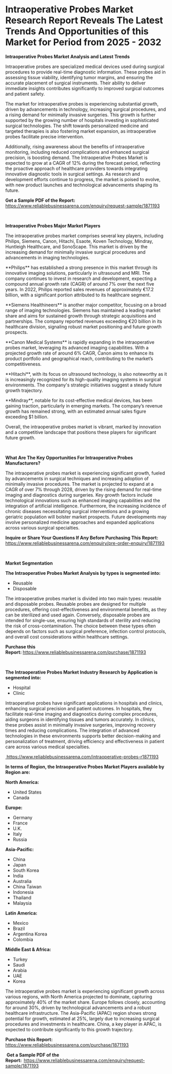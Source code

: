 <p><h1>Intraoperative Probes Market Research Report Reveals The Latest Trends And Opportunities of this Market for Period from 2025 - 2032</h1></p><p><strong>Intraoperative Probes Market Analysis and Latest Trends</strong></p>
<p><p>Intraoperative probes are specialized medical devices used during surgical procedures to provide real-time diagnostic information. These probes aid in assessing tissue viability, identifying tumor margins, and ensuring the accurate placement of surgical instruments. Their ability to deliver immediate insights contributes significantly to improved surgical outcomes and patient safety.</p><p>The market for intraoperative probes is experiencing substantial growth, driven by advancements in technology, increasing surgical procedures, and a rising demand for minimally invasive surgeries. This growth is further supported by the growing number of hospitals investing in sophisticated surgical technologies. The shift towards personalized medicine and targeted therapies is also fostering market expansion, as intraoperative probes facilitate precise intervention.</p><p>Additionally, rising awareness about the benefits of intraoperative monitoring, including reduced complications and enhanced surgical precision, is boosting demand. The Intraoperative Probes Market is expected to grow at a CAGR of 12% during the forecast period, reflecting the proactive approach of healthcare providers towards integrating innovative diagnostic tools in surgical settings. As research and development efforts continue to progress, the market is poised to evolve, with new product launches and technological advancements shaping its future.</p></p>
<p><strong>Get a Sample PDF of the Report:&nbsp;</strong> <a href="https://www.reliablebusinessarena.com/enquiry/request-sample/1871193?utm_campaign=2999&utm_medium=2&utm_source=Github&utm_content=ia&utm_term=14042025&utm_id=intraoperative-probes">https://www.reliablebusinessarena.com/enquiry/request-sample/1871193</a></p>
<p>&nbsp;</p>
<p><strong>Intraoperative Probes Major Market Players</strong></p>
<p><p>The intraoperative probes market comprises several key players, including Philips, Siemens, Canon, Hitachi, Esaote, Koven Technology, Mindray, Huntleigh Healthcare, and SonoScape. This market is driven by the increasing demand for minimally invasive surgical procedures and advancements in imaging technologies.</p><p>**Philips** has established a strong presence in this market through its innovative imaging solutions, particularly in ultrasound and MRI. The company continues to invest in research and development, expecting a compound annual growth rate (CAGR) of around 7% over the next five years. In 2022, Philips reported sales revenues of approximately €17.2 billion, with a significant portion attributed to its healthcare segment.</p><p>**Siemens Healthineers** is another major competitor, focusing on a broad range of imaging technologies. Siemens has maintained a leading market share and aims for sustained growth through strategic acquisitions and partnerships. The company reported revenues exceeding €20 billion in its healthcare division, signaling robust market positioning and future growth prospects.</p><p>**Canon Medical Systems** is rapidly expanding in the intraoperative probes market, leveraging its advanced imaging capabilities. With a projected growth rate of around 6% CAGR, Canon aims to enhance its product portfolio and geographical reach, contributing to the market’s competitiveness.</p><p>**Hitachi**, with its focus on ultrasound technology, is also noteworthy as it is increasingly recognized for its high-quality imaging systems in surgical environments. The company's strategic initiatives suggest a steady future growth trajectory.</p><p>**Mindray**, notable for its cost-effective medical devices, has been gaining traction, particularly in emerging markets. The company’s revenue growth has remained strong, with an estimated annual sales figure exceeding $1 billion.</p><p>Overall, the intraoperative probes market is vibrant, marked by innovation and a competitive landscape that positions these players for significant future growth.</p></p>
<p>&nbsp;</p>
<p><strong>What Are The Key Opportunities For Intraoperative Probes Manufacturers?</strong></p>
<p><p>The intraoperative probes market is experiencing significant growth, fueled by advancements in surgical techniques and increasing adoption of minimally invasive procedures. The market is projected to expand at a CAGR of over 7% through 2028, driven by the rising demand for real-time imaging and diagnostics during surgeries. Key growth factors include technological innovations such as enhanced imaging capabilities and the integration of artificial intelligence. Furthermore, the increasing incidence of chronic diseases necessitating surgical interventions and a growing geriatric population will bolster market prospects. Future developments may involve personalized medicine approaches and expanded applications across various surgical specialties.</p></p>
<p><strong>Inquire or Share Your Questions If Any Before Purchasing This Report:</strong> <a href="https://www.reliablebusinessarena.com/enquiry/pre-order-enquiry/1871193?utm_campaign=2999&utm_medium=2&utm_source=Github&utm_content=ia&utm_term=14042025&utm_id=intraoperative-probes">https://www.reliablebusinessarena.com/enquiry/pre-order-enquiry/1871193</a></p>
<p>&nbsp;</p>
<p><strong>Market Segmentation</strong></p>
<p><strong>The Intraoperative Probes Market Analysis by types is segmented into:</strong></p>
<p><ul><li>Reusable</li><li>Disposable</li></ul></p>
<p><p>The intraoperative probes market is divided into two main types: reusable and disposable probes. Reusable probes are designed for multiple procedures, offering cost-effectiveness and environmental benefits, as they can be sterilized and used again. Conversely, disposable probes are intended for single-use, ensuring high standards of sterility and reducing the risk of cross-contamination. The choice between these types often depends on factors such as surgical preference, infection control protocols, and overall cost considerations within healthcare settings.</p></p>
<p><strong>Purchase this Report:&nbsp;</strong><a href="https://www.reliablebusinessarena.com/purchase/1871193?utm_campaign=2999&utm_medium=2&utm_source=Github&utm_content=ia&utm_term=14042025&utm_id=intraoperative-probes">https://www.reliablebusinessarena.com/purchase/1871193</a></p>
<p>&nbsp;</p>
<p><strong>The Intraoperative Probes Market Industry Research by Application is segmented into:</strong></p>
<p><ul><li>Hospital</li><li>Clinic</li></ul></p>
<p><p>Intraoperative probes have significant applications in hospitals and clinics, enhancing surgical precision and patient outcomes. In hospitals, they facilitate real-time imaging and diagnostics during complex procedures, aiding surgeons in identifying tissues and tumors accurately. In clinics, these probes assist in minimally invasive surgeries, improving recovery times and reducing complications. The integration of advanced technologies in these environments supports better decision-making and personalization of treatment, driving efficiency and effectiveness in patient care across various medical specialties.</p></p>
<p><a href="https://www.reliablebusinessarena.com/intraoperative-probes-r1871193?utm_campaign=2999&utm_medium=2&utm_source=Github&utm_content=ia&utm_term=14042025&utm_id=intraoperative-probes">&nbsp;https://www.reliablebusinessarena.com/intraoperative-probes-r1871193</a></p>
<p><strong>In terms of Region, the Intraoperative Probes Market Players available by Region are:</strong></p>
<p>
    <p> <strong> North America: </strong>
        <ul>
            <li>United States</li>
            <li>Canada</li>
        </ul>
        </p> 
    <p> <strong> Europe: </strong>
        <ul>
            <li>Germany</li>
            <li>France</li>
            <li>U.K.</li>
            <li>Italy</li>
            <li>Russia</li>
        </ul>
        </p> 
    <p> <strong> Asia-Pacific: </strong>
        <ul>
            <li>China</li>
            <li>Japan</li>
            <li>South Korea</li>
            <li>India</li>
            <li>Australia</li>
            <li>China Taiwan</li>
            <li>Indonesia</li>
            <li>Thailand</li>
            <li>Malaysia</li>
        </ul>
        </p> 
    <p> <strong> Latin America: </strong>
        <ul>
            <li>Mexico</li>
            <li>Brazil</li>
            <li>Argentina Korea</li>
            <li>Colombia</li>
        </ul>
        </p> 
    <p> <strong> Middle East & Africa: </strong>
        <ul>
            <li>Turkey</li>
            <li>Saudi</li>
            <li>Arabia</li>
            <li>UAE</li>
            <li>Korea</li>
        </ul>
    </p>
    </p>
<p><p>The intraoperative probes market is experiencing significant growth across various regions, with North America projected to dominate, capturing approximately 40% of the market share. Europe follows closely, accounting for around 30%, driven by technological advancements and a robust healthcare infrastructure. The Asia-Pacific (APAC) region shows strong potential for growth, estimated at 25%, largely due to increasing surgical procedures and investments in healthcare. China, a key player in APAC, is expected to contribute significantly to this growth trajectory.</p></p>
<p><strong>Purchase this Report: </strong><a href="https://www.reliablebusinessarena.com/purchase/1871193?utm_campaign=2999&utm_medium=2&utm_source=Github&utm_content=ia&utm_term=14042025&utm_id=intraoperative-probes">https://www.reliablebusinessarena.com/purchase/1871193</a></p>
<p>&nbsp;<strong>Get a Sample PDF of the Report:&nbsp;&nbsp;</strong><a href="https://www.reliablebusinessarena.com/enquiry/request-sample/1871193?utm_campaign=2999&utm_medium=2&utm_source=Github&utm_content=ia&utm_term=14042025&utm_id=intraoperative-probes">https://www.reliablebusinessarena.com/enquiry/request-sample/1871193</a></p>
<p><strong></strong></p>
<p><p></p><p></p><p></p></p>